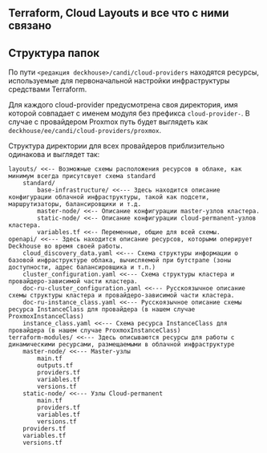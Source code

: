 ## Terraform, Cloud Layouts и все что с ними связано

## Структура папок

По пути `<редакция deckhouse>/candi/cloud-providers` находятся ресурсы, используемые для первоначальной настройки инфраструктуры средствами Terraform.

Для каждого cloud-provider предусмотрена своя директория, имя которой совпадает с именем модуля без префикса `cloud-provider-`. 
В случае с провайдером Proxmox путь будет выглядеть как `deckhouse/ee/candi/cloud-providers/proxmox`.

Структура директории для всех провайдеров приблизительно одинакова и выглядет так:

```text
layouts/ <<-- Возможные схемы расположения ресурсов в облаке, как минимум всегда присутсвует схема standard
	standard/
		base-infrastructure/ <<--- Здесь находится описание конфигурации облачной инфраструктуры, такой как подсети, маршрутизаторы, балансировщики и т.д.
		master-node/ <<-- Описание конфигурации master-узлов кластера.
		static-node/ <<-- Описание конфигурации cloud-permanent-узлов кластера.
		variables.tf <<-- Переменные, общие для всей схемы.
openapi/ <<--- Здесь находится описание ресурсов, которыми оперирует Deckhouse во время своей работы.
	cloud_discovery_data.yaml <<--- Схема структуры информации о базовой инфраструктуре облака, вычисляемой при бутстрапе (зоны доступности, адрес балансировщика и т.п.)
	cluster_configuration.yaml <<--- Схема структуры кластера и провайдеро-зависимой части кластера.
	doc-ru-cluster_configuration.yaml <<--- Русскоязычное описание схемы структуры кластера и провайдеро-зависимой части кластера.
	doc-ru-instance_class.yaml <<--- Русскоязычное описание схемы ресурса InstanceClass для провайдера (в нашем случае ProxmoxInstanceClass)
	instance_class.yaml <<--- Схема ресурса InstanceClass для провайдера (в нашем случае ProxmoxInstanceClass)
terraform-modules/ <<--- Здесь описываются ресурсы для работы с динамическими ресурсами, размещаемыми в облачной инфраструктуре
	master-node/ <<--- Master-узлы
		main.tf
		outputs.tf
		providers.tf
		variables.tf
		versions.tf
	static-node/ <<--- Узлы Cloud-permanent
		main.tf
		providers.tf
		variables.tf
		versions.tf
	providers.tf
	variables.tf
	versions.tf
```
